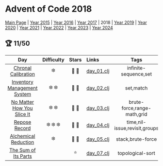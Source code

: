# Advent of Code 2018

[Main Page](https://adventofcode.com/2018) | [Year 2015](/src/aoclj/year_2015/) | [Year 2016](/src/aoclj/year_2016/) | [Year 2017](/src/aoclj/year_2017/) | 2018 | [Year 2019](/src/aoclj/year_2019/) | [Year 2020](/src/aoclj/year_2020/) | [Year 2021](/src/aoclj/year_2021/) | [Year 2022](/src/aoclj/year_2022/) | [Year 2023](/src/aoclj/year_2023/) | [Year 2024](/src/aoclj/year_2024/)

## :trophy: 11/50

| Day | Difficulty | Stars | Links | Tags |
|:---: | :---: | :---: | :--- | :----: |
[Chronal Calibration](http://www.adventofcode.com/2018/day/1)|:snowflake:|:star2: :star2:|[day_01.clj](/src/aoclj/year_2018/day_01.clj)|infinite-sequence,set
[Inventory Management System](http://www.adventofcode.com/2018/day/2)|:snowflake: :snowflake:|:star2: :star2:|[day_02.clj](/src/aoclj/year_2018/day_02.clj)|set,match
[No Matter How You Slice It](http://www.adventofcode.com/2018/day/3)|:snowflake: :snowflake:|:star2: :star2:|[day_03.clj](/src/aoclj/year_2018/day_03.clj)|brute-force,range-math,grid
[Repose Record](http://www.adventofcode.com/2018/day/4)|:snowflake: :snowflake: :snowflake:|:star2: :star2:|[day_04.clj](/src/aoclj/year_2018/day_04.clj)|time,nil-issue,revisit,groups
[Alchemical Reduction](http://www.adventofcode.com/2018/day/5)|:snowflake:|:star2: :star2:|[day_05.clj](/src/aoclj/year_2018/day_05.clj)|stack,brute-force
[The Sum of Its Parts](http://www.adventofcode.com/2018/day/7)||:star:|[day_07.clj](/src/aoclj/year_2018/day_07.clj)|topological-sort
